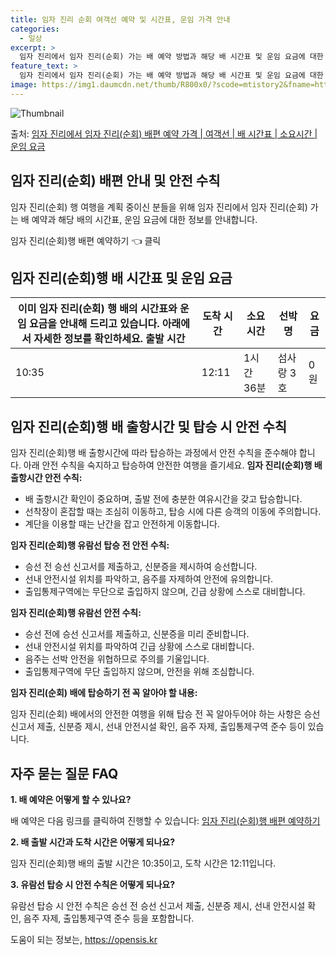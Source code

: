 ```yaml
---
title: 임자 진리 순회 여객선 예약 및 시간표, 운임 가격 안내
categories:
  - 일상
excerpt: >
  임자 진리에서 임자 진리(순회) 가는 배 예약 방법과 해당 배 시간표 및 운임 요금에 대한 가격 정보를 안내 드리겠습니다. 안전하고 재밋는 임자 진리(순회)행 여행을 위해 아래 정보 참고하시기 바랍니다. 임자 진리(순회)행 배편 예약하기 👈 클릭임자 진리에서 임자 진리(순회)행 배 시간표출발 시간도착 시간소요 시간선박명요금10:3512:111시간 36분섬사랑 3호0원임자 진리(순회)행 배편 예약하기 👈 클릭임자 진리에서 임자 진리(순회)행 여객선 탑승 시 이용수칙임자 진리에서 임자 진리(순회)행 배 출항시간 및 탑승 시 안전 수칙 1) 배 출항시간 확인이 중요합니다. 미리 매표소로 가서 충분한 여유시간을 갖고 배에 탑승하세요. 2) 선착장이 혼잡할 때는 조심히 이동해주세요. 3) 탑승 시 다른 사람이 내..
feature_text: >
  임자 진리에서 임자 진리(순회) 가는 배 예약 방법과 해당 배 시간표 및 운임 요금에 대한 가격 정보를 안내 드리겠습니다. 안전하고 재밋는 임자 진리(순회)행 여행을 위해 아래 정보 참고하시기 바랍니다. 임자 진리(순회)행 배편 예약하기 👈 클릭임자 진리에서 임자 진리(순회)행 배 시간표출발 시간도착 시간소요 시간선박명요금10:3512:111시간 36분섬사랑 3호0원임자 진리(순회)행 배편 예약하기 👈 클릭임자 진리에서 임자 진리(순회)행 여객선 탑승 시 이용수칙임자 진리에서 임자 진리(순회)행 배 출항시간 및 탑승 시 안전 수칙 1) 배 출항시간 확인이 중요합니다. 미리 매표소로 가서 충분한 여유시간을 갖고 배에 탑승하세요. 2) 선착장이 혼잡할 때는 조심히 이동해주세요. 3) 탑승 시 다른 사람이 내..
image: https://img1.daumcdn.net/thumb/R800x0/?scode=mtistory2&fname=https%3A%2F%2Fblog.kakaocdn.net%2Fdn%2FcySqU1%2FbtsHDxgJnAK%2Fock3GWKn3zIdPogJixhkkk%2Fimg.webp
---
```


![Thumbnail](https://img1.daumcdn.net/thumb/R800x0/?scode=mtistory2&fname=https%3A%2F%2Fblog.kakaocdn.net%2Fdn%2FcySqU1%2FbtsHDxgJnAK%2Fock3GWKn3zIdPogJixhkkk%2Fimg.webp)

<p>출처: <a href="https://opensis.kr/entry/%EC%9E%84%EC%9E%90-%EC%A7%84%EB%A6%AC%EC%97%90%EC%84%9C-%EC%9E%84%EC%9E%90-%EC%A7%84%EB%A6%AC%EC%88%9C%ED%9A%8C-%EB%B0%B0%ED%8E%B8-%EC%98%88%EC%95%BD-%EA%B0%80%EA%B2%A9-%EC%97%AC%EA%B0%9D%EC%84%A0-%EB%B0%B0-%EC%8B%9C%EA%B0%84%ED%91%9C-%EC%86%8C%EC%9A%94%EC%8B%9C%EA%B0%84-%EC%9A%B4%EC%9E%84-%EC%9A%94%EA%B8%88" rel="dofollow">임자 진리에서 임자 진리(순회) 배편 예약 가격 | 여객선 | 배 시간표 | 소요시간 | 운임 요금</a> </p>

## 임자 진리(순회) 배편 안내 및 안전 수칙

임자 진리(순회) 행 여행을 계획 중이신 분들을 위해 임자 진리에서 임자 진리(순회) 가는 배 예약과 해당 배의 시간표, 운임 요금에 대한
정보를 안내합니다.

임자 진리(순회)행 배편 예약하기 👈 클릭

## 임자 진리(순회)행 배 시간표 및 운임 요금

이미 임자 진리(순회) 행 배의 시간표와 운임 요금을 안내해 드리고 있습니다. 아래에서 자세한 정보를 확인하세요.  **출발 시간** | **도착 시간** | **소요 시간** | **선박명** | **요금**  
---|---|---|---|---  
10:35 | 12:11 | 1시간 36분 | 섬사랑 3호 | 0원  
  
## 임자 진리(순회)행 배 출항시간 및 탑승 시 안전 수칙

임자 진리(순회)행 배 출항시간에 따라 탑승하는 과정에서 안전 수칙을 준수해야 합니다. 아래 안전 수칙을 숙지하고 탑승하여 안전한 여행을
즐기세요. **임자 진리(순회)행 배 출항시간 안전 수칙:**

  * 배 출항시간 확인이 중요하며, 출발 전에 충분한 여유시간을 갖고 탑승합니다.
  * 선착장이 혼잡할 때는 조심히 이동하고, 탑승 시에 다른 승객의 이동에 주의합니다.
  * 계단을 이용할 때는 난간을 잡고 안전하게 이동합니다.

**임자 진리(순회)행 유람선 탑승 전 안전 수칙:**

  * 승선 전 승선 신고서를 제출하고, 신분증을 제시하여 승선합니다.
  * 선내 안전시설 위치를 파악하고, 음주를 자제하여 안전에 유의합니다.
  * 출입통제구역에는 무단으로 출입하지 않으며, 긴급 상황에 스스로 대비합니다.

**임자 진리(순회)행 유람선 안전 수칙:**

  * 승선 전에 승선 신고서를 제출하고, 신분증을 미리 준비합니다.
  * 선내 안전시설 위치를 파악하여 긴급 상황에 스스로 대비합니다.
  * 음주는 선박 안전을 위협하므로 주의를 기울입니다.
  * 출입통제구역에 무단 출입하지 않으며, 안전을 위해 조심합니다.

**임자 진리(순회) 배에 탑승하기 전 꼭 알아야 할 내용:**

임자 진리(순회) 배에서의 안전한 여행을 위해 탑승 전 꼭 알아두어야 하는 사항은 승선 신고서 제출, 신분증 제시, 선내 안전시설 확인,
음주 자제, 출입통제구역 준수 등이 있습니다.

## 자주 묻는 질문 FAQ

**1\. 배 예약은 어떻게 할 수 있나요?**

배 예약은 다음 링크를 클릭하여 진행할 수 있습니다: [임자 진리(순회)행 배편 예약하기](링크)

**2\. 배 출발 시간과 도착 시간은 어떻게 되나요?**

임자 진리(순회)행 배의 출발 시간은 10:35이고, 도착 시간은 12:11입니다.

**3\. 유람선 탑승 시 안전 수칙은 어떻게 되나요?**

유람선 탑승 시 안전 수칙은 승선 전 승선 신고서 제출, 신분증 제시, 선내 안전시설 확인, 음주 자제, 출입통제구역 준수 등을 포함합니다.

 

도움이 되는 정보는, <a href="https://opensis.kr" rel="dofollow">https://opensis.kr</a>



